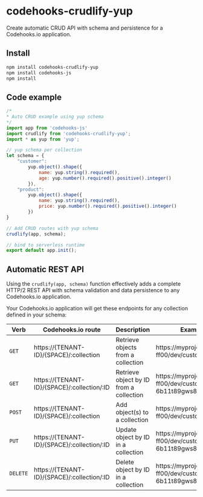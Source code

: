 # codehooks-crudlify-yup
Create automatic CRUD API with schema and persistence for a Codehooks.io application.

## Install
```bash
npm install codehooks-crudlify-yup
npm install codehooks-js
npm install
```

## Code example
```js
/*
* Auto CRUD example using yup schema
*/
import app from 'codehooks-js'
import crudlify from 'codehooks-crudlify-yup';
import * as yup from 'yup';

// yup schema per collection
let schema = {
    "customer":
        yup.object().shape({
            name: yup.string().required(),
            age: yup.number().required().positive().integer()
        }),
    "product":
        yup.object().shape({
            name: yup.string().required(),
            price: yup.number().required().positive().integer()
        })
}

// Add CRUD routes with yup schema
crudlify(app, schema);

// bind to serverless runtime
export default app.init();

```

## Automatic REST API
Using the `crudlify(app, schema)` function effectively adds a complete HTTP/2 REST API with schema validation and data persistence to any Codehooks.io application.

Your Codehooks.io application will get these endpoints for any collection defined in your schema:

| Verb  | Codehooks.io route  | Description  | Example endpoint  |
|---|---|---|---|
| `GET`  | https://{TENANT-ID}/{SPACE}/:collection  | Retrieve objects from a collection  | https://myproject-ff00/dev/customer  |
| `GET`  | https://{TENANT-ID}/{SPACE}/:collection/:ID  | Retrieve object by ID from a collection  | https://myproject-ff00/dev/customer/1826817743c-6b11t89gws82a0  |
| `POST` | https://{TENANT-ID}/{SPACE}/:collection  | Add object(s) to a collection  | https://myproject-ff00/dev/customer  |
| `PUT`  | https://{TENANT-ID}/{SPACE}/:collection/:ID  | Update object by ID in a collection  | https://myproject-ff00/dev/customer/1826817743c-6b11t89gws82a0  |
|`DELETE`| https://{TENANT-ID}/{SPACE}/:collection/:ID  | Delete object by ID in a collection  | https://myproject-ff00/dev/customer/1826817743c-6b11t89gws82a0  |

